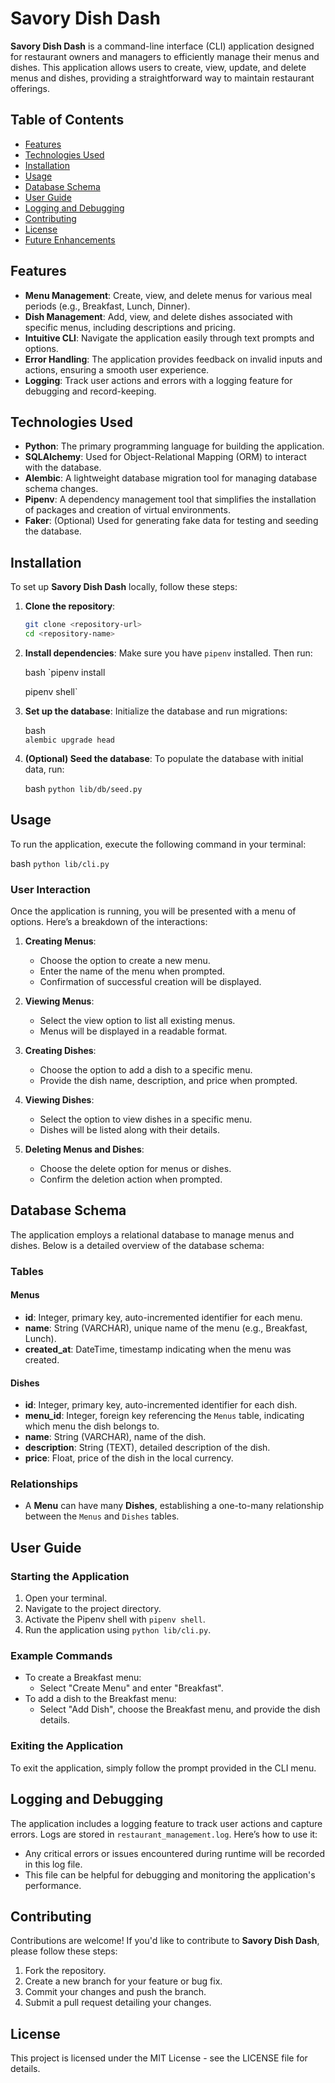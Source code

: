 # Savory Dish Dash

**Savory Dish Dash** is a command-line interface (CLI) application designed for restaurant owners and managers to efficiently manage their menus and dishes. This application allows users to create, view, update, and delete menus and dishes, providing a straightforward way to maintain restaurant offerings.

## Table of Contents
- [Features](#features)
- [Technologies Used](#technologies-used)
- [Installation](#installation)
- [Usage](#usage)
- [Database Schema](#database-schema)
- [User Guide](#user-guide)
- [Logging and Debugging](#logging-and-debugging)
- [Contributing](#contributing)
- [License](#license)
- [Future Enhancements](#future-enhancements)

## Features
- **Menu Management**: Create, view, and delete menus for various meal periods (e.g., Breakfast, Lunch, Dinner).
- **Dish Management**: Add, view, and delete dishes associated with specific menus, including descriptions and pricing.
- **Intuitive CLI**: Navigate the application easily through text prompts and options.
- **Error Handling**: The application provides feedback on invalid inputs and actions, ensuring a smooth user experience.
- **Logging**: Track user actions and errors with a logging feature for debugging and record-keeping.

## Technologies Used
- **Python**: The primary programming language for building the application.
- **SQLAlchemy**: Used for Object-Relational Mapping (ORM) to interact with the database.
- **Alembic**: A lightweight database migration tool for managing database schema changes.
- **Pipenv**: A dependency management tool that simplifies the installation of packages and creation of virtual environments.
- **Faker**: (Optional) Used for generating fake data for testing and seeding the database.

## Installation
To set up **Savory Dish Dash** locally, follow these steps:

1. **Clone the repository**:
   ```bash
   git clone <repository-url>
   cd <repository-name>

2.  **Install dependencies**: Make sure you have `pipenv` installed. Then run:
    
    bash 
    `pipenv install
    
    pipenv shell` 
    
3.  **Set up the database**: Initialize the database and run migrations:
    
    bash    
    `alembic upgrade head` 
    
4.  **(Optional) Seed the database**: To populate the database with initial data, run:
    
    bash
     `python lib/db/seed.py` 
    

## Usage

To run the application, execute the following command in your terminal:

bash
`python lib/cli.py` 

### User Interaction

Once the application is running, you will be presented with a menu of options. Here’s a breakdown of the interactions:

1.  **Creating Menus**:
    
    -   Choose the option to create a new menu.
    -   Enter the name of the menu when prompted.
    -   Confirmation of successful creation will be displayed.
2.  **Viewing Menus**:
    
    -   Select the view option to list all existing menus.
    -   Menus will be displayed in a readable format.
3.  **Creating Dishes**:
    
    -   Choose the option to add a dish to a specific menu.
    -   Provide the dish name, description, and price when prompted.
4.  **Viewing Dishes**:
    
    -   Select the option to view dishes in a specific menu.
    -   Dishes will be listed along with their details.
5.  **Deleting Menus and Dishes**:
    
    -   Choose the delete option for menus or dishes.
    -   Confirm the deletion action when prompted.

## Database Schema

The application employs a relational database to manage menus and dishes. Below is a detailed overview of the database schema:

### Tables

#### Menus

-   **id**: Integer, primary key, auto-incremented identifier for each menu.
-   **name**: String (VARCHAR), unique name of the menu (e.g., Breakfast, Lunch).
-   **created_at**: DateTime, timestamp indicating when the menu was created.

#### Dishes

-   **id**: Integer, primary key, auto-incremented identifier for each dish.
-   **menu_id**: Integer, foreign key referencing the `Menus` table, indicating which menu the dish belongs to.
-   **name**: String (VARCHAR), name of the dish.
-   **description**: String (TEXT), detailed description of the dish.
-   **price**: Float, price of the dish in the local currency.

### Relationships

-   A **Menu** can have many **Dishes**, establishing a one-to-many relationship between the `Menus` and `Dishes` tables.

## User Guide

### Starting the Application

1.  Open your terminal.
2.  Navigate to the project directory.
3.  Activate the Pipenv shell with `pipenv shell`.
4.  Run the application using `python lib/cli.py`.

### Example Commands

-   To create a Breakfast menu:
    -   Select "Create Menu" and enter "Breakfast".
-   To add a dish to the Breakfast menu:
    -   Select "Add Dish", choose the Breakfast menu, and provide the dish details.

### Exiting the Application

To exit the application, simply follow the prompt provided in the CLI menu.

## Logging and Debugging

The application includes a logging feature to track user actions and capture errors. Logs are stored in `restaurant_management.log`. Here’s how to use it:

-   Any critical errors or issues encountered during runtime will be recorded in this log file.
-   This file can be helpful for debugging and monitoring the application's performance.

## Contributing

Contributions are welcome! If you'd like to contribute to **Savory Dish Dash**, please follow these steps:

1.  Fork the repository.
2.  Create a new branch for your feature or bug fix.
3.  Commit your changes and push the branch.
4.  Submit a pull request detailing your changes.

## License

This project is licensed under the MIT License - see the LICENSE file for details.